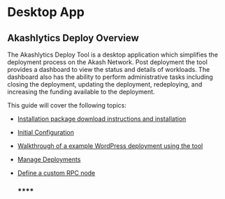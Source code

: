 # Desktop App

## Akashlytics Deploy Overview

The Akashlytics Deploy Tool is a desktop application which simplifies the deployment process on the Akash Network.  Post deployment the tool provides a dashboard to view the status and details of workloads.  The dashboard also has the ability to perform administrative tasks including closing the deployment, updating the deployment, redeploying, and increasing the funding available to the deployment.

This guide will cover the following topics:

* [Installation package download instructions and installation](broken-reference)
* [Initial Configuration](broken-reference)
* [Walkthrough of a example WordPress deployment using the tool](broken-reference)
* [Manage Deployments](broken-reference)
*   [Define a custom RPC node](broken-reference)

    ### ****
